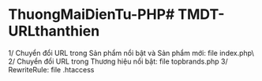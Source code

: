 # ThuongMaiDienTu-PHP# TMDT-URLthanthien
1/ Chuyển đổi URL trong Sản phẩm nổi bật và Sản phẩm mới: file index.php\\
2/ Chuyển đổi URL trong Thương hiệu nổi bật: file topbrands.php
  3/ RewriteRule: file .htaccess
